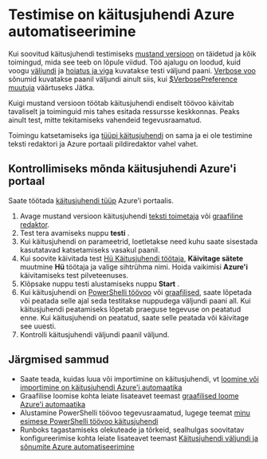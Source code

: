 <properties 
    pageTitle="Testimise on käitusjuhendi Azure automatiseerimine | Microsoft Azure'i"
    description="Azure'i automaatika lisamine käitusjuhendi avaldamiseks saab katsetage seda mis toimib ootuspäraselt.  Selles artiklis kirjeldatakse, kuidas on käitusjuhendi testimiseks ja selle väljundi kuvamine."
    services="automation"
    documentationCenter=""
    authors="mgoedtel"
    manager="jwhit"
    editor="tysonn" />
<tags 
    ms.service="automation"
    ms.devlang="na"
    ms.topic="article"
    ms.tgt_pltfrm="na"
    ms.workload="infrastructure-services"
    ms.date="09/12/2016"
    ms.author="magoedte;bwren" />

# <a name="testing-a-runbook-in-azure-automation"></a>Testimise on käitusjuhendi Azure automatiseerimine
Kui soovitud käitusjuhendi testimiseks [mustand versioon](automation-creating-importing-runbook.md#publishing-a-runbook) on täidetud ja kõik toimingud, mida see teeb on lõpule viidud. Töö ajalugu on loodud, kuid voogu [väljundi](automation-runbook-output-and-messages.md#output-stream) ja [hoiatus ja viga](automation-runbook-output-and-messages.md#message-streams) kuvatakse testi väljund paani. [Verbose voo](automation-runbook-output-and-messages.md#message-streams) sõnumid kuvatakse paanil väljundi ainult siis, kui [$VerbosePreference muutuja](automation-runbook-output-and-messages.md#preference-variables) väärtuseks Jätka.

Kuigi mustand versioon töötab käitusjuhendi endiselt töövoo käivitab tavaliselt ja toiminguid mis tahes esitada ressursse keskkonnas. Peaks ainult test, mitte tekitamiseks vahendeid tegevusraamatud.

Toimingu katsetamiseks iga [tüüpi käitusjuhendi](automation-runbook-types.md) on sama ja ei ole testimine teksti redaktori ja Azure portaali pildiredaktor vahel vahet.  


## <a name="to-test-a-runbook-in-the-azure-portal"></a>Kontrollimiseks mõnda käitusjuhendi Azure'i portaal

Saate töötada [käitusjuhendi tüüp](automation-runbook-types.md) Azure'i portaalis.

1. Avage mustand versioon käitusjuhendi [teksti toimetaja](automation-editing-a-runbook.md#Portal) või [graafiline redaktor](automation-graphical-authoring-intro.md).
2. Test tera avamiseks nuppu **testi** .
3. Kui käitusjuhendi on parameetrid, loetletakse need kuhu saate sisestada kasutatavad katsetamiseks vasakul paanil.
4. Kui soovite käivitada test [Hü Käitusjuhendi töötaja](automation-hybrid-runbook-worker.md), **Käivitage sätete** muutmine **Hü** töötaja ja valige sihtrühma nimi.  Hoida vaikimisi **Azure'i** käivitamiseks test pilveteenuses.
5. Klõpsake nuppu testi alustamiseks nuppu **Start** .
6. Kui käitusjuhendi on [PowerShelli töövoo](automation-runbook-types.md#powershell-workflow-runbooks) või [graafilised](automation-runbook-types.md#graphical-runbooks), saate lõpetada või peatada selle ajal seda testitakse nuppudega väljundi paani all. Kui käitusjuhendi peatamiseks lõpetab praeguse tegevuse on peatatud enne. Kui käitusjuhendi on peatatud, saate selle peatada või käivitage see uuesti.
7. Kontrolli käitusjuhendi väljundi paanil väljund.


## <a name="next-steps"></a>Järgmised sammud

- Saate teada, kuidas luua või importimine on käitusjuhendi, vt [loomine või importimine on käitusjuhendi Azure'i automaatika](automation-creating-importing-runbook.md)
- Graafilise loomise kohta leiate lisateavet teemast [graafilised loome Azure'i automaatika](automation-graphical-authoring-intro.md)
- Alustamine PowerShelli töövoo tegevusraamatud, lugege teemat [minu esimese PowerShelli töövoo käitusjuhendi](automation-first-runbook-textual.md)
- Runboks tagastamiseks olekuteade ja tõrkeid, sealhulgas soovitatav konfigureerimise kohta leiate lisateavet teemast [Käitusjuhendi väljundi ja sõnumite Azure automatiseerimine](automation-runbook-output-and-messages.md)